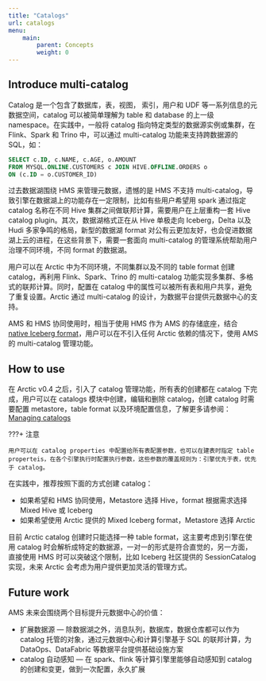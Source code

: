 ```yaml
---
title: "Catalogs"
url: catalogs
menu:
    main:
        parent: Concepts
        weight: 0
---
```

## Introduce multi-catalog

Catalog 是一个包含了数据库，表，视图， 索引，用户和 UDF 等一系列信息的元数据空间，catalog 可以被简单理解为 table 和 database 的上一级 namespace。在实践中，一般将 catalog 指向特定类型的数据源实例或集群，在 Flink、Spark 和 Trino 中，可以通过 multi-catalog 功能来支持跨数据源的 SQL，如：

```SQL
SELECT c.ID, c.NAME, c.AGE, o.AMOUNT
FROM MYSQL.ONLINE.CUSTOMERS c JOIN HIVE.OFFLINE.ORDERS o
ON (c.ID = o.CUSTOMER_ID)
```

过去数据湖围绕 HMS 来管理元数据，遗憾的是 HMS 不支持 multi-catalog，导致引擎在数据湖上的功能存在一定限制，比如有些用户希望用 spark 通过指定 catalog 名称在不同 Hive 集群之间做联邦计算，需要用户在上层重构一套 Hive catalog plugin。其次，数据湖格式正在从 Hive 单极走向 Iceberg，Delta 以及 Hudi 多家争鸣的格局，新型的数据湖 format 对公有云更加友好，也会促进数据湖上云的进程，在这些背景下，需要一套面向 multi-catalog 的管理系统帮助用户治理不同环境，不同 format 的数据湖。

用户可以在 Arctic 中为不同环境，不同集群以及不同的 table format 创建 catalog，再利用 Flink、Spark、Trino 的 multi-catalog 功能实现多集群、多格式的联邦计算。同时，配置在 catalog 中的属性可以被所有表和用户共享，避免了重复设置。Arctic 通过 multi-catalog 的设计，为数据平台提供元数据中心的支持。

AMS 和 HMS 协同使用时，相当于使用 HMS 作为 AMS 的存储底座，结合 [native Iceberg format](table-formats.md#iceberg-format)，用户可以在不引入任何 Arctic 依赖的情况下，使用 AMS 的 multi-catalog 管理功能。

## How to use

在 Arctic v0.4 之后，引入了 catalog 管理功能，所有表的创建都在 catalog 下完成，用户可以在 catalogs 模块中创建，编辑和删除 catalog，创建 catalog 时需要配置 metastore，table format 以及环境配置信息，了解更多请参阅：[Managing catalogs](../guides/managing-catalogs.md) 

???+ 注意

	用户可以在 catalog properties 中配置给所有表配置参数，也可以在建表时指定 table properteis，在各个引擎执行时配置执行参数，这些参数的覆盖规则为：引擎优先于表，优先于 catalog。

在实践中，推荐按照下面的方式创建 catalog：

- 如果希望和 HMS 协同使用，Metastore 选择 Hive，format 根据需求选择 Mixed Hive 或 Iceberg
- 如果希望使用 Arctic 提供的 Mixed Iceberg format，Metastore 选择 Arctic

目前 Arctic catalog 创建时只能选择一种 table format，这主要考虑到引擎在使用 catalog 时会解析成特定的数据源，一对一的形式是符合直觉的，另一方面，直接使用 HMS 时可以突破这个限制，比如 Iceberg 社区提供的 SessionCatalog 实现，未来 Arctic 会考虑为用户提供更加灵活的管理方式。

## Future work

AMS 未来会围绕两个目标提升元数据中心的价值：

- 扩展数据源 —  除数据湖之外，消息队列，数据库，数据仓库都可以作为 catalog 托管的对象，通过元数据中心和计算引擎基于 SQL 的联邦计算，为 DataOps、DataFabric 等数据平台提供基础设施方案
- catalog 自动感知 — 在 spark、flink 等计算引擎里能够自动感知到 catalog 的创建和变更，做到一次配置，永久扩展
  